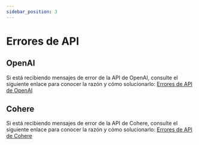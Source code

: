 ```yaml
---
sidebar_position: 3
---
```


# Errores de API

## OpenAI

Si está recibiendo mensajes de error de la API de OpenAI, consulte el siguiente enlace para conocer la razón y cómo solucionarlo:
[Errores de API de OpenAI](https://help.openai.com/en/collections/3675931-openai-api#api-error-codes-explained)

## Cohere

Si está recibiendo mensajes de error de la API de Cohere, consulte el siguiente enlace para conocer la razón y cómo solucionarlo:
[Errores de API de Cohere](https://docs.cohere.ai/reference/errors)
